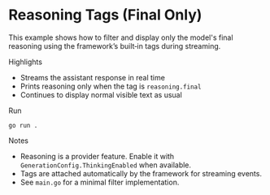 # Reasoning Tags (Final Only)

This example shows how to filter and display only the model's final reasoning using the framework’s built‑in tags during streaming.

Highlights

- Streams the assistant response in real time
- Prints reasoning only when the tag is `reasoning.final`
- Continues to display normal visible text as usual

Run

```
go run .
```

Notes

- Reasoning is a provider feature. Enable it with `GenerationConfig.ThinkingEnabled` when available.
- Tags are attached automatically by the framework for streaming events.
- See `main.go` for a minimal filter implementation.

